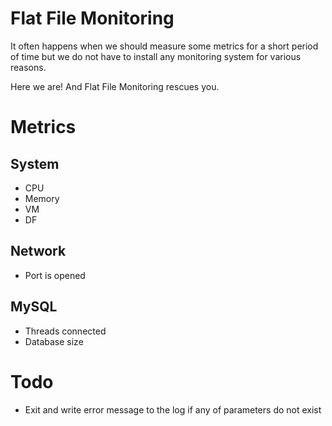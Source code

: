 # Flat File Monitoring
It often happens when we should measure some metrics for a short period of time but we do not have to install any monitoring system for various reasons.

Here we are! And Flat File Monitoring rescues you.

# Metrics
## System
- CPU
- Memory
- VM
- DF

## Network
- Port is opened

## MySQL
- Threads connected
- Database size

# Todo
- Exit and write error message to the log if any of parameters do not exist
